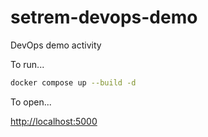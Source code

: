# setrem-devops-demo
DevOps demo activity

To run...
```sh
docker compose up --build -d
```

To open...

[http://localhost:5000](http://localhost:5000)
